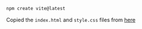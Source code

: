 ```bash
npm create vite@latest
```

Copied the `index.html` and `style.css` files from [here](https://github.com/gitdagray/typescript-course/tree/main/lesson11)